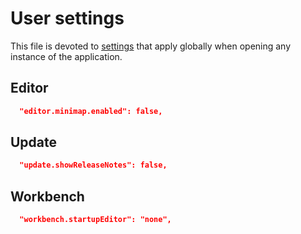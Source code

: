 # User settings

This file is devoted to [settings](https://code.visualstudio.com/docs/getstarted/settings#_default-settings) that apply globally when opening any instance of the application.

## Editor

```json
  "editor.minimap.enabled": false,
```

## Update

```json
  "update.showReleaseNotes": false,
```

## Workbench

```json
  "workbench.startupEditor": "none",
```

